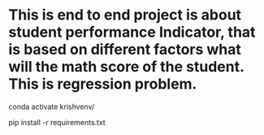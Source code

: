 # This is end to end project is about student performance Indicator, that is based on different factors what will the math score of the student. This is regression problem.

conda activate krishvenv/


pip install -r requirements.txt



